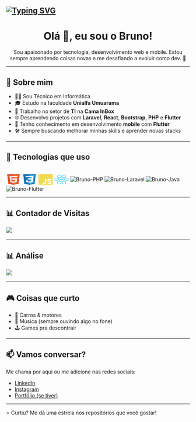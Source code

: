 ## [![Typing SVG](https://readme-typing-svg.herokuapp.com?font=Times&pause=3000&color=27474E&width=435&lines=Ol%C3%A1+meu+nome+%C3%A9+Bruno+Cherbaty+Tomitao+de+Alencar)](https://git.io/typing-svg)

<h1 align="center">Olá 👋, eu sou o Bruno!</h1>

<p align="center">
Sou apaixonado por tecnologia, desenvolvimento web e mobile. Estou sempre aprendendo coisas novas e me desafiando a evoluir como dev. 🚀
</p>

---

## 🧠 Sobre mim

- 👨‍💻 Sou Técnico em Informática
- 🎓 Estudo na faculdade **Unialfa Umuarama**
- 💼 Trabalho no setor de **TI** na **Cama InBox**
- 🌐 Desenvolvo projetos com **Laravel**, **React**, **Bootstrap**, **PHP** e **Flutter**
- 📱 Tenho conhecimento em desenvolvimento **mobile** com **Flutter**
- 🛠️ Sempre buscando melhorar minhas skills e aprender novas stacks

---

## 🎯 Tecnologias que uso

<div style="display: inline_block"><br>
  <img align="center" alt="Bruno-HTML" height="30" width="40" src="https://raw.githubusercontent.com/devicons/devicon/master/icons/html5/html5-original.svg">
  <img align="center" alt="Bruno-CSS" height="30" width="40" src="https://raw.githubusercontent.com/devicons/devicon/master/icons/css3/css3-original.svg">
  <img align="center" alt="Bruno-JS" height="30" width="40" src="https://raw.githubusercontent.com/devicons/devicon/master/icons/javascript/javascript-plain.svg">
  <img align="center" alt="Bruno-React" height="30" width="40" src="https://raw.githubusercontent.com/devicons/devicon/master/icons/react/react-original.svg">
  <img align="center" alt="Bruno-PHP" height="30" width="40" src="https://cdn.jsdelivr.net/gh/devicons/devicon/icons/php/php-original.svg">
  <img align="center" alt="Bruno-Laravel" height="30" width="40" src="https://cdn.jsdelivr.net/gh/devicons/devicon/icons/laravel/laravel-plain-wordmark.svg">
  <img align="center" alt="Bruno-Java" height="30" width="40" src="https://cdn.jsdelivr.net/gh/devicons/devicon/icons/java/java-original-wordmark.svg">
  <img align="center" alt="Bruno-Flutter" height="30" width="40" src="https://cdn.jsdelivr.net/gh/devicons/devicon/icons/flutter/flutter-original.svg">
</div>

---

## 📊 Contador de Visitas

![](https://komarev.com/ghpvc/?username=BrunoTomitao)


---


## 📊 Análise

![](https://github-readme-stats.vercel.app/api?username=BrunoTomitao)


---

## 🎮 Coisas que curto

- 🚗 Carros & motores
- 🎵 Música (sempre ouvindo algo no fone)
- 🕹️ Games pra descontrair

---

## 📫 Vamos conversar?

Me chama por aqui ou me adicione nas redes sociais:

- [LinkedIn](https://www.linkedin.com/in/bruno-cherbaty-de-alencar-89b6a4266/)  
- [Instagram](https://www.instagram.com/bruno_cherbaty)  
- [Portfólio (se tiver)](https://seusite.com)  

---

⭐️ Curtiu? Me dá uma estrela nos repositórios que você gostar!


